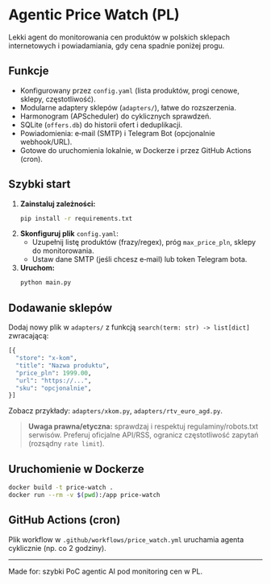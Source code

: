 # Agentic Price Watch (PL)

Lekki agent do monitorowania cen produktów w polskich sklepach internetowych i powiadamiania, gdy cena spadnie poniżej progu.

## Funkcje
- Konfigurowany przez `config.yaml` (lista produktów, progi cenowe, sklepy, częstotliwość).
- Modularne adaptery sklepów (`adapters/`), łatwe do rozszerzenia.
- Harmonogram (APScheduler) do cyklicznych sprawdzeń.
- SQLite (`offers.db`) do historii ofert i deduplikacji.
- Powiadomienia: e‑mail (SMTP) i Telegram Bot (opcjonalnie webhook/URL).
- Gotowe do uruchomienia lokalnie, w Dockerze i przez GitHub Actions (cron).

## Szybki start
1. **Zainstaluj zależności:**
   ```bash
   pip install -r requirements.txt
   ```
2. **Skonfiguruj plik** `config.yaml`:
   - Uzupełnij listę produktów (frazy/regex), próg `max_price_pln`, sklepy do monitorowania.
   - Ustaw dane SMTP (jeśli chcesz e‑mail) lub token Telegram bota.
3. **Uruchom:**
   ```bash
   python main.py
   ```

## Dodawanie sklepów
Dodaj nowy plik w `adapters/` z funkcją `search(term: str) -> list[dict]` zwracającą:
```python
[{
  "store": "x-kom",
  "title": "Nazwa produktu",
  "price_pln": 1999.00,
  "url": "https://...",
  "sku": "opcjonalnie",
}]
```
Zobacz przykłady: `adapters/xkom.py`, `adapters/rtv_euro_agd.py`.

> **Uwaga prawna/etyczna:** sprawdzaj i respektuj regulaminy/robots.txt serwisów. Preferuj oficjalne API/RSS, ogranicz częstotliwość zapytań (rozsądny `rate limit`).

## Uruchomienie w Dockerze
```bash
docker build -t price-watch .
docker run --rm -v $(pwd):/app price-watch
```

## GitHub Actions (cron)
Plik workflow w `.github/workflows/price_watch.yml` uruchamia agenta cyklicznie (np. co 2 godziny).

---

Made for: szybki PoC agentic AI pod monitoring cen w PL. 
